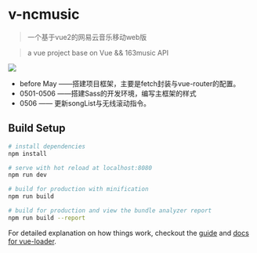 # v-ncmusic 
> 一个基于vue2的网易云音乐移动web版

> a vue project base on Vue && 163music API

<img src="https://github.com/ron0115/v-ncmusic/blob/master/screenshots/songlist.png">

- before May ——搭建项目框架，主要是fetch封装与vue-router的配置。
- 0501-0506 ——搭建Sass的开发环境，编写主框架的样式
- 0506 —— 更新songList与无线滚动指令。


## Build Setup

``` bash
# install dependencies
npm install

# serve with hot reload at localhost:8080
npm run dev

# build for production with minification
npm run build

# build for production and view the bundle analyzer report
npm run build --report
```

For detailed explanation on how things work, checkout the [guide](http://vuejs-templates.github.io/webpack/) and [docs for vue-loader](http://vuejs.github.io/vue-loader).
